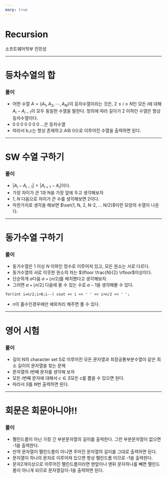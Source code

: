 ```yaml
---
marp: true
---
```


# Recursion
소프트웨어학부 진민성

---
# 등차수열의 합
### 풀이
- 어떤 수열 $A=\left\{ A_1,A_2,\cdots ,A_N \right\}$이 등차수열이라는 것은, $2\leq i\leq N$인 모든 $i$에 대해 $A_i-A_{i-1}$이 모두 동일한 수열을 말한다. 정의에 따라 길이가 $2$ 이하인 수열은 항상 등차수열이다.
- $0~ 0~ 0~ 0~ 0~ 0~ 0~ ...$은 등차수열
- 따라서 b,c는 항상 존재하고 $A$와 $0$으로 이루어진 수열을 출력하면 된다.

---
# SW 수열 구하기
### 풀이
- $| A_i - A_{i-1} | > |A_{i+1} - A_i|$이다.
- 가장 차이가 큰 1과 N을 가장 앞에 두고 생각해보자
- $1,~N$ 다음으로 차이가 큰 수를 생각해보면 2이다.
- 마찬가지로 생각을 해보면 $\set{1, N, 2, N-2, ... N/2}$이런 모양의 수열이 나온다.

---
# 동가수열 구하기
### 풀이
- 동가수열은 $1$ 이상 $N$ 이하인 정수로 이루어져 있고, 모든 원소는 서로 다르다.
- 동가수열의 서로 이웃한 원소의 차는 $\lfloor \frac{N}{2} \rfloor$이상이다.
- 단순하게 $a$다음 $a+\lfloor n/2 \rfloor$를 배치했다고 생각해보자.
- 그러면 $a+\lfloor n/2 \rfloor$ 다음에 올 수 있는 수로 $a-1$을 생각해볼 수 있다.
```
for(int i=n/2;i>0;i--) cout << i << ' ' << i+n/2 << ' ';
```
- n이 홀수인경우에만 예외처리 해주면 풀 수 있다.

---
# 영어 시험
### 풀이
- 길이 N의 character set S로 이루어진 모든 문자열과 최장공통부분수열이 같은 최소 길이의 문자열을 찾는 문제
- 문자열의 $i$번째 문자를 생각해 보자
- 모든 $i$번째 문자에 대해서 $c \in S$모든 c를 뽑을 수 있으면 된다.
- 따라서 $S$를 $N$번 출력하면 된다.

---
# 회문은 회문아니야!!
### 풀이
- 팰린드롬이 아닌 가장 긴 부분문자열의 길이를 출력한다. 그런 부분문자열이 없으면 -1을 출력한다.
- 만약 문자열이 팰린드롬이 아니면 주어진 문자열의 길이를 그대로 출력하면 된다.
- 문자열이 하나의 문자로 이루어져 있으면 항상 팰린드롬 이므로 -1을 출력한다.
- 문자2개이상으로 이루어진 팰린드롬이라면 맨앞이나 맨뒤 문자하나를 빼면 팰린드롬이 아니게 되므로 문자열길이-1을 출력하면 된다.

